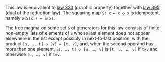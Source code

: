 This law is equivalent to [law 333](https://teorth.github.io/equational_theories/implications/?333) (graphic property) together with [law 395](https://teorth.github.io/equational_theories/implications/?395) (dual of the reduction law).  The squaring map `S: x ↦ x ◇ x` is idempotent, namely `S(S(x)) = S(x)`.

The free magma on some set `S` of generators for this law consists of finite non-empty lists of elements of `S` whose last element does not appear elsewhere in the list except possibly in next-to-last position, with the product `[s, …, t] ◇ [v] = [t, v]`, and, when the second operand has more than one element, `[s, …, t] ◇ [u, …, v]` is `[t, u, …, v]` if `t≠v` and otherwise `[u, …, v]` if `t=v`.
